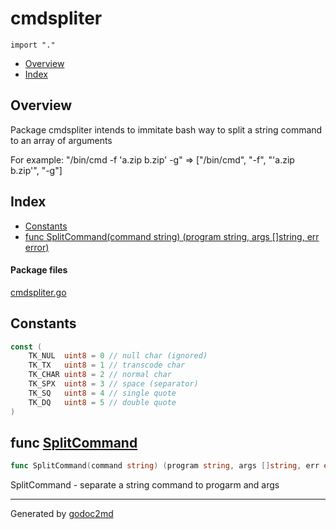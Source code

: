 

# cmdspliter
`import "."`

* [Overview](#pkg-overview)
* [Index](#pkg-index)

## <a name="pkg-overview">Overview</a>
Package cmdspliter intends to immitate bash way to split a string command to
an array of arguments

For example:
"/bin/cmd -f 'a.zip b.zip' -g" => ["/bin/cmd", "-f", "'a.zip b.zip'", "-g"]




## <a name="pkg-index">Index</a>
* [Constants](#pkg-constants)
* [func SplitCommand(command string) (program string, args []string, err error)](#SplitCommand)


#### <a name="pkg-files">Package files</a>
[cmdspliter.go](/src/target/cmdspliter.go) 


## <a name="pkg-constants">Constants</a>
``` go
const (
    TK_NUL  uint8 = 0 // null char (ignored)
    TK_TX   uint8 = 1 // transcode char
    TK_CHAR uint8 = 2 // normal char
    TK_SPX  uint8 = 3 // space (separator)
    TK_SQ   uint8 = 4 // single quote
    TK_DQ   uint8 = 5 // double quote
)
```



## <a name="SplitCommand">func</a> [SplitCommand](/src/target/cmdspliter.go?s=535:611#L20)
``` go
func SplitCommand(command string) (program string, args []string, err error)
```
SplitCommand - separate a string command to progarm and args








- - -
Generated by [godoc2md](http://godoc.org/github.com/davecheney/godoc2md)
